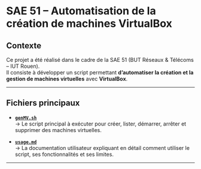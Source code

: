 # SAE 51 – Automatisation de la création de machines VirtualBox

## Contexte
Ce projet a été réalisé dans le cadre de la SAE 51 (BUT Réseaux & Télécoms – IUT Rouen).  
Il consiste à développer un script permettant **d’automatiser la création et la gestion de machines virtuelles** avec **VirtualBox**.

---

## Fichiers principaux

- **[`genMV.sh`](./genMV.sh)**  
  → Le script principal à exécuter pour créer, lister, démarrer, arrêter et supprimer des machines virtuelles.  

- **[`usage.md`](./usage.md)**  
  → La documentation utilisateur expliquant en détail comment utiliser le script, ses fonctionnalités et ses limites.  

---